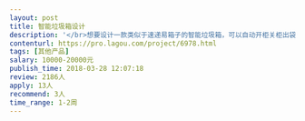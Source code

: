 ```yaml
---                
layout: post       
title: 智能垃圾箱设计           
description: '</br>想要设计一款类似于速递易箱子的智能垃圾箱，可以自动开柜关柜出袋投递，还有和软件连接的屏幕以及交互系统</br>'     
contenturl: https://pro.lagou.com/project/6978.html      
tags: [其他产品]            
salary: 10000-20000元          
publish_time: 2018-03-28 12:07:18         
review: 2186人                   
apply: 13人                   
recommend: 3人                   
time_range: 1-2周              
---                 
```

